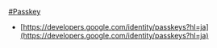 [#Passkey](Passkey)

- [https://developers.google.com/identity/passkeys?hl=ja](https://developers.google.com/identity/passkeys?hl=ja)
